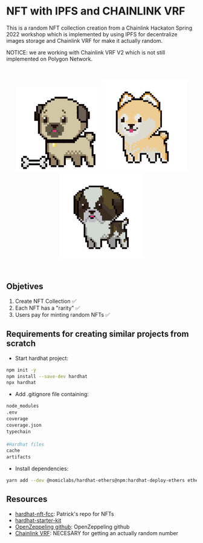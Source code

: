 # NFT with IPFS and CHAINLINK VRF

This is a random NFT collection creation from a Chainlink Hackaton Spring 2022 workshop which is implemented by using IPFS for decentralize images storage and Chainlink VRF for make it actually random.

NOTICE: we are working with Chainlink VRF V2 which is not still implemented on Polygon Network.

<br/>
<p align="center">
<img src="./images/pug.png" width="225" alt="NFT Pug">
<img src="./images/shiba-inu.png" width="225" alt="NFT Shiba">
<img src="./images/st-bernard.png" width="225" alt="NFT St.Bernard">
</p>
<br/>

## Objetives
1. Create NFT Collection ✅
2. Each NFT has a "rarity" ✅
3. Users pay for minting random NFTs ✅

## Requirements for creating similar projects from scratch
- Start hardhat project:
```bash
npm init -y
npm install --save-dev hardhat
npx hardhat
```
- Add .gitignore file containing:
```bash
node_modules
.env
coverage
coverage.json
typechain

#Hardhat files
cache
artifacts
```

- Install dependencies:
```bash
yarn add --dev @nomiclabs/hardhat-ethers@npm:hardhat-deploy-ethers ethers @nomiclabs/hardhat-etherscan @nomiclabs/hardhat-waffle chai ethereum-waffle hardhat hardhat-contract-sizer hardhat-deploy hardhat-gas-reporter prettier prettier-plugin-solidity solhint solidity-coverage dotenv
```

## Resources
- [hardhat-nft-fcc](https://github.com/PatrickAlphaC/hardhat-nft-fcc): Patrick's repo for NFTs
- [hardhat-starter-kit](https://github.com/smartcontractkit/hardhat-starter-kit)
- [OpenZeppeling github](https://github.com/OpenZeppelin/openzeppelin-contracts): OpenZeppeling github
- [Chainlink VRF](https://docs.chain.link/docs/get-a-random-number/): NECESARY for getting an actually random number